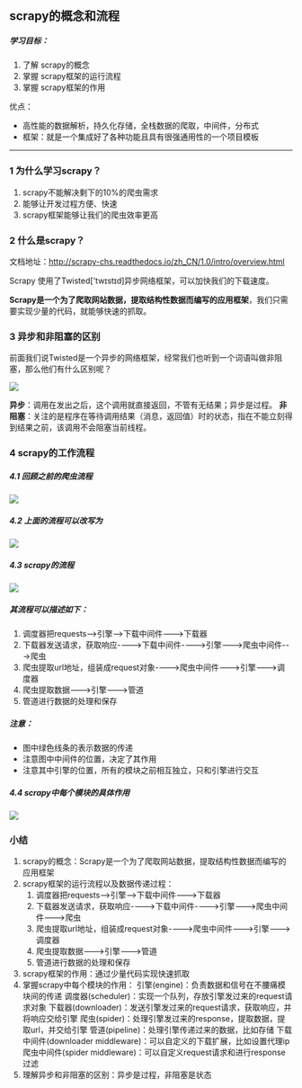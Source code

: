 ## scrapy的概念和流程

##### 学习目标：

1. 了解 scrapy的概念
2. 掌握 scrapy框架的运行流程
3. 掌握 scrapy框架的作用

优点：

- 高性能的数据解析，持久化存储，全栈数据的爬取，中间件，分布式
- 框架：就是一个集成好了各种功能且具有很强通用性的一个项目模板

------

### 1 为什么学习scrapy？

1. scrapy不能解决剩下的10%的爬虫需求
2. 能够让开发过程方便、快速
3. scrapy框架能够让我们的爬虫效率更高

### 2 什么是scrapy？

文档地址：http://scrapy-chs.readthedocs.io/zh_CN/1.0/intro/overview.html

Scrapy 使用了Twisted['twɪstɪd]异步网络框架，可以加快我们的下载速度。

**Scrapy是一个为了爬取网站数据，提取结构性数据而编写的应用框架**，我们只需要实现少量的代码，就能够快速的抓取。

### 3 异步和非阻塞的区别

前面我们说Twisted是一个异步的网络框架，经常我们也听到一个词语叫做非阻塞，那么他们有什么区别呢？

<img src="../img/同步和异步.png"></img>

**异步**：调用在发出之后，这个调用就直接返回，不管有无结果；异步是过程。 **非阻塞**：关注的是程序在等待调用结果（消息，返回值）时的状态，指在不能立刻得到结果之前，该调用不会阻塞当前线程。

### 4 scrapy的工作流程

##### 4.1 回顾之前的爬虫流程

<img src="../img/爬虫流程-1.png"></img>

##### 4.2 上面的流程可以改写为

<img src="../img/爬虫流程-2.png"></img>

##### 4.3 scrapy的流程

<img src="../img/爬虫流程-3.png"></img>

##### 其流程可以描述如下：

1. 调度器把requests-->引擎-->下载中间件--->下载器
2. 下载器发送请求，获取响应---->下载中间件---->引擎--->爬虫中间件--->爬虫
3. 爬虫提取url地址，组装成request对象---->爬虫中间件--->引擎--->调度器
4. 爬虫提取数据--->引擎--->管道
5. 管道进行数据的处理和保存

##### 注意：

- 图中绿色线条的表示数据的传递
- 注意图中中间件的位置，决定了其作用
- 注意其中引擎的位置，所有的模块之前相互独立，只和引擎进行交互

##### 4.4 scrapy中每个模块的具体作用

<img src="../img/scrapy组件.png"></img>

### 小结

1. scrapy的概念：Scrapy是一个为了爬取网站数据，提取结构性数据而编写的应用框架
2. scrapy框架的运行流程以及数据传递过程：
   1. 调度器把requests-->引擎-->下载中间件--->下载器
   2. 下载器发送请求，获取响应---->下载中间件---->引擎--->爬虫中间件--->爬虫
   3. 爬虫提取url地址，组装成request对象---->爬虫中间件--->引擎--->调度器
   4. 爬虫提取数据--->引擎--->管道
   5. 管道进行数据的处理和保存
3. scrapy框架的作用：通过少量代码实现快速抓取
4. 掌握scrapy中每个模块的作用： 引擎(engine)：负责数据和信号在不腰痛模块间的传递 调度器(scheduler)：实现一个队列，存放引擎发过来的request请求对象 下载器(downloader)：发送引擎发过来的request请求，获取响应，并将响应交给引擎 爬虫(spider)：处理引擎发过来的response，提取数据，提取url，并交给引擎 管道(pipeline)：处理引擎传递过来的数据，比如存储 下载中间件(downloader middleware)：可以自定义的下载扩展，比如设置代理ip 爬虫中间件(spider middleware)：可以自定义request请求和进行response过滤
5. 理解异步和非阻塞的区别：异步是过程，非阻塞是状态